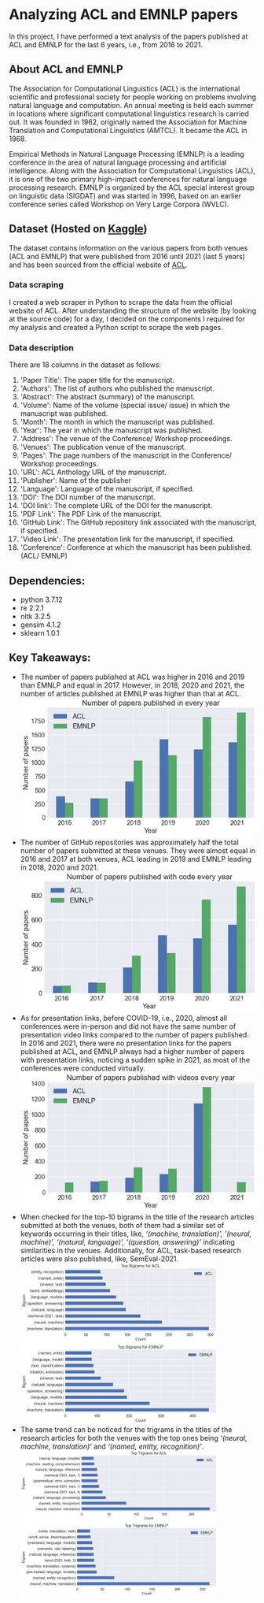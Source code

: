 # Analyzing ACL and EMNLP papers
In this project, I have performed a text analysis of the papers published at ACL and EMNLP for the last 6 years, i.e., from 2016 to 2021. 

## About ACL and EMNLP
The Association for Computational Linguistics (ACL) is the international scientific and professional society for people working on problems involving natural language and computation. An annual meeting is held each summer in locations where significant computational linguistics research is carried out. It was founded in 1962, originally named the Association for Machine Translation and Computational Linguistics (AMTCL). It became the ACL in 1968.

Empirical Methods in Natural Language Processing (EMNLP) is a leading conference in the area of natural language processing and artificial intelligence. Along with the Association for Computational Linguistics (ACL), it is one of the two primary high-impact conferences for natural language processing research. EMNLP is organized by the ACL special interest group on linguistic data (SIGDAT) and was started in 1996, based on an earlier conference series called Workshop on Very Large Corpora (WVLC).

## Dataset (Hosted on [Kaggle](https://www.kaggle.com/datasets/manmeetkaur07/acl-emnlp-201621))
The dataset contains information on the various papers from both venues (ACL and EMNLP) that were published from 2016 until 2021 (last 5 years) and has been sourced from the official website of [ACL](https://aclanthology.org/).

### Data scraping
I created a web scraper in Python to scrape the data from the official website of ACL. After understanding the structure of the website (by looking at the source code) for a day, I decided on the components I required for my analysis and created a Python script to scrape the web pages.

### Data description
There are 18 columns in the dataset as follows:
1. 'Paper Title': The paper title for the manuscript.
2. 'Authors': The list of authors who published the manuscript.
3. 'Abstract': The abstract (summary) of the manuscript.
4. 'Volume': Name of the volume (special issue/ issue) in which the manuscript was published.
5. 'Month': The month in which the manuscript was published.
6. 'Year': The year in which the manuscript was published.
7. 'Address': The venue of the Conference/ Workshop proceedings.
8. 'Venues': The publication venue of the manuscript.
9. 'Pages': The page numbers of the manuscript in the Conference/ Workshop proceedings.
10. 'URL': ACL Anthology URL of the manuscript.
11. 'Publisher': Name of the publisher
12. 'Language': Language of the manuscript, if specified.
13. 'DOI': The DOI number of the manuscript.
14. 'DOI link': The complete URL of the DOI for the manuscript.
15. 'PDF Link': The PDF Link of the manuscript.
16. 'GitHub Link': The GitHub repository link associated with the manuscript, if specified.
17. 'Video Link': The presentation link for the manuscript, if specified.
18. 'Conference': Conference at which the manuscript has been published. (ACL/ EMNLP)

## Dependencies:
- python 3.7.12
- re 2.2.1
- nltk 3.2.5
- gensim 4.1.2
- sklearn 1.0.1

## Key Takeaways:
- The number of papers published at ACL was higher in 2016 and 2019 than EMNLP and equal in 2017. However, in 2018, 2020 and 2021, the number of articles published at EMNLP was higher than that at ACL.
![](results/EDA/papers-per-yr.png)
- The number of GitHub repositories was approximately half the total number of papers submitted at these venues. They were almost equal in 2016 and 2017 at both venues, ACL leading in 2019 and EMNLP leading in 2018, 2020 and 2021.
![](results/EDA/papers-with-code-per-yr.png)
- As for presentation links, before COVID-19, i.e., 2020, almost all conferences were in-person and did not have the same number of presentation video links compared to the number of papers published. In 2016 and 2021, there were no presentation links for the papers published at ACL, and EMNLP always had a higher number of papers with presentation links, noticing a sudden spike in 2021, as most of the conferences were conducted virtually.
![](results/EDA/papers-with-video-per-yr.png)
- When checked for the top-10 bigrams in the title of the research articles submitted at both the venues, both of them had a similar set of keywords occurring in their titles, like, *‘(machine, translation)’, ‘(neural, machine)’, ‘(natural, language)’, ‘(question, answering)’* indicating similarities in the venues. Additionally, for ACL, task-based research articles were also published, like, SemEval-2021.
<img src="https://github.com/manmeetkaurbaxi/Analyzing-ACL-and-EMNLP-papers/blob/main/results/EDA/overall-bigrams-acl.png" width="400"> <img src="https://github.com/manmeetkaurbaxi/Analyzing-ACL-and-EMNLP-papers/blob/main/results/EDA/overall-bigrams-emnlp.png" width="400">
- The same trend can be noticed for the trigrams in the titles of the research articles for both the venues with the top ones being *‘(neural, machine, translation)’* and *‘(named, entity, recognition)’*.
<img src="https://github.com/manmeetkaurbaxi/Analyzing-ACL-and-EMNLP-papers/blob/main/results/EDA/overall-trigrams-acl.png" width="400"> <img src="https://github.com/manmeetkaurbaxi/Analyzing-ACL-and-EMNLP-papers/blob/main/results/EDA/overall-trigrams-emnlp.png" width="400">
